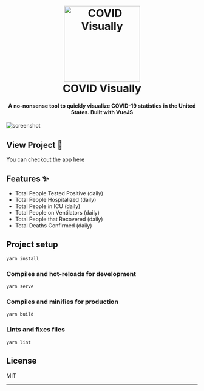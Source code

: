 
<h1 align="center">
  <br>
  <a href="https://covid-visually.netlify.app/"><img src="https://external-content.duckduckgo.com/iu/?u=http%3A%2F%2Fimage.flaticon.com%2Ficons%2Fpng%2F512%2F204%2F204304.png&f=1&nofb=1" alt="COVID Visually" width="200"></a>
  <br>
  COVID Visually
  <br>
</h1>

<h4 align="center">A no-nonsense tool to quickly visualize COVID-19 statistics in the United States. Built with VueJS</h4>

![screenshot](https://recordit.co/A3psD3bEjt.gif)

## View Project 🚀
You can checkout the app [here]('https://covid-visually.netlify.app/')

## Features ✨

* Total People Tested Positive (daily)
* Total People Hospitalized (daily)
* Total People in ICU (daily)
* Total People on Ventilators (daily)
* Total People that Recovered (daily)
* Total Deaths Confirmed (daily)


## Project setup
```
yarn install
```

### Compiles and hot-reloads for development
```
yarn serve
```

### Compiles and minifies for production
```
yarn build
```

### Lints and fixes files
```
yarn lint
```

## License

MIT

---

